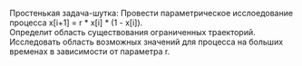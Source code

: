 Простенькая задача-шутка: Провести параметрическое исслоедование процесса x[i+1] = r * x[i] * (1 - x[i]).  
Определит область существования ограниченных траекторий. Исследовать область возможных значений для процесса на больших временах в зависимости от параметра r.  
